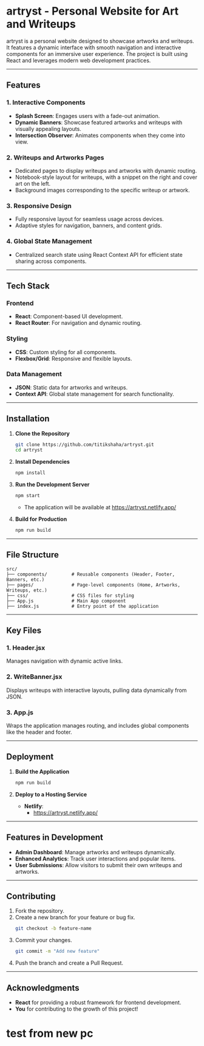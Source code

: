 
# artryst - Personal Website for Art and Writeups

artryst is a personal  website designed to showcase artworks and writeups. It features a dynamic interface with smooth navigation and interactive components for an immersive user experience. The project is built using React and leverages modern web development practices.

--- 

## Features



### 1. **Interactive Components**
- **Splash Screen**: Engages users with a fade-out animation.
- **Dynamic Banners**: Showcase featured artworks and writeups with visually appealing layouts.
- **Intersection Observer**: Animates components when they come into view.

### 2. **Writeups and Artworks Pages**
- Dedicated pages to display writeups and artworks with dynamic routing.
- Notebook-style layout for writeups, with a snippet on the right and cover art on the left.
- Background images corresponding to the specific writeup or artwork.

### 3. **Responsive Design**
- Fully responsive layout for seamless usage across devices.
- Adaptive styles for navigation, banners, and content grids.

### 4. **Global State Management**
- Centralized search state using React Context API for efficient state sharing across components.

---

## Tech Stack

### Frontend
- **React**: Component-based UI development.
- **React Router**: For navigation and dynamic routing.


### Styling
- **CSS**: Custom styling for all components.
- **Flexbox/Grid**: Responsive and flexible layouts.

### Data Management
- **JSON**: Static data for artworks and writeups.
- **Context API**: Global state management for search functionality.

---

## Installation

1. **Clone the Repository**
   ```bash
   git clone https://github.com/titikshaha/artryst.git
   cd artryst
   ```

2. **Install Dependencies**
   ```bash
   npm install
   ```

3. **Run the Development Server**
   ```bash
   npm start
   ```
   - The application will be available at https://artryst.netlify.app/

4. **Build for Production**
   ```bash
   npm run build
   ```

---

## File Structure

```
src/
├── components/         # Reusable components (Header, Footer, Banners, etc.)
├── pages/              # Page-level components (Home, Artworks, Writeups, etc.)
├── css/                # CSS files for styling
├── App.js              # Main App component
├── index.js            # Entry point of the application
```

---

## Key Files 

### 1. **Header.jsx**
Manages navigation with dynamic active links.

### 2. **WriteBanner.jsx**
Displays writeups with interactive layouts, pulling data dynamically from JSON.

### 3. **App.js**
Wraps the application manages routing, and includes global components like the header and footer.

---

## Deployment

1. **Build the Application**
   ```bash
   npm run build
   ```

2. **Deploy to a Hosting Service**
   - **Netlify**:
     - https://artryst.netlify.app/

---

## Features in Development
- **Admin Dashboard**: Manage artworks and writeups dynamically.
- **Enhanced Analytics**: Track user interactions and popular items.
- **User Submissions**: Allow visitors to submit their own writeups and artworks.

---

## Contributing

1. Fork the repository.
2. Create a new branch for your feature or bug fix.
   ```bash
   git checkout -b feature-name
   ```
3. Commit your changes.
   ```bash
   git commit -m "Add new feature"
   ```
4. Push the branch and create a Pull Request.

---


## Acknowledgments
- **React** for providing a robust framework for frontend development.
- **You** for contributing to the growth of this project!

# test from new pc

